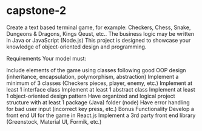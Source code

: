 # capstone-2

 Create a text based terminal game, for example: Checkers, Chess, Snake, Dungeons & Dragons, Kings Qeust, etc.. The business logic may be written in Java or JavaScript (Node.js) This project is designed to showcase your knowledge of object-oriented design and programming.

Requirements
Your model must:

Include elements of the game using classes following good OOP design (inheritance, encapsulation, polymorphism, abstraction)
Implement a minimum of 3 classes (Checkers pieces, player, enemy, etc.)
Implement at least 1 interface class
Implement at least 1 abstract class
Implement at least 1  object-oriented design pattern
Have organized and logical project structure with at least 1 package (Java) folder (node)
Have error handling for bad user input (incorrect key press, etc.)
Bonus Functionality
Develop a front end UI for the game in React.js
Implement a 3rd party front end library (Greenstock, Material UI, Formik, etc.)
